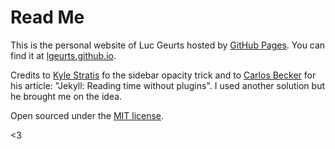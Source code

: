 # Read Me

This is the personal website of Luc Geurts hosted by [GitHub Pages](http://pages.github.com). You can find it at [lgeurts.github.io](https://lgeurts.github.io).

Credits to [Kyle Stratis](https://github.com/kylestratis) fo the sidebar opacity trick and to [Carlos Becker](https://github.com/caarlos0/caarlos0.github.com) for his article: "Jekyll: Reading time without plugins". I used another solution but he brought me on the idea.

Open sourced under the [MIT license](LICENSE.md).

<3
